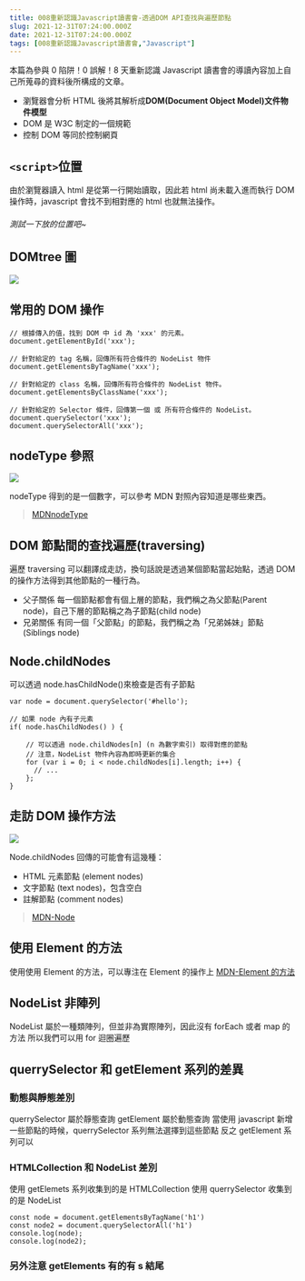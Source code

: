 ```yaml
---
title: 008重新認識Javascript讀書會-透過DOM API查找與遍歷節點
slug: 2021-12-31T07:24:00.000Z
date: 2021-12-31T07:24:00.000Z
tags: [008重新認識Javascript讀書會,"Javascript"]
---
```


本篇為參與 0 陷阱！0 誤解！8 天重新認識 Javascript 讀書會的導讀內容加上自己所蒐尋的資料後所構成的文章。

- 瀏覽器會分析 HTML 後將其解析成**DOM(Document Object Model)文件物件模型**
- DOM 是 W3C 制定的一個規範
- 控制 DOM 等同於控制網頁

## `<script>`位置

由於瀏覽器讀入 html 是從第一行開始讀取，因此若 html 尚未載入進而執行 DOM 操作時，javascript 會找不到相對應的 html 也就無法操作。


###### 測試一下放的位置吧~

## DOMtree 圖

![](https://i.imgur.com/K3VK9k3.png)

## 常用的 DOM 操作

```javascript{numberLines: true}
// 根據傳入的值，找到 DOM 中 id 為 'xxx' 的元素。
document.getElementById('xxx');

// 針對給定的 tag 名稱，回傳所有符合條件的 NodeList 物件
document.getElementsByTagName('xxx');

// 針對給定的 class 名稱，回傳所有符合條件的 NodeList 物件。
document.getElementsByClassName('xxx');

// 針對給定的 Selector 條件，回傳第一個 或 所有符合條件的 NodeList。
document.querySelector('xxx');
document.querySelectorAll('xxx');
```

## nodeType 參照

![](https://i.imgur.com/vf38huT.png)

nodeType 得到的是一個數字，可以參考 MDN 對照內容知道是哪些東西。

> [MDNnodeType](https://developer.mozilla.org/zh-TW/docs/Web/API/Node/nodeType)

## DOM 節點間的查找遍歷(traversing)

遍歷 traversing 可以翻譯成走訪，換句話說是透過某個節點當起始點，透過 DOM 的操作方法得到其他節點的一種行為。

- 父子關係
  每一個節點都會有個上層的節點，我們稱之為父節點(Parent node)，自己下層的節點稱之為子節點(child node)
- 兄弟關係
  有同一個「父節點」的節點，我們稱之為「兄弟姊妹」節點(Siblings node)

## Node.childNodes

可以透過 node.hasChildNode()來檢查是否有子節點

```javascript{numberLines: true}
var node = document.querySelector('#hello');

// 如果 node 內有子元素
if( node.hasChildNodes() ) {

    // 可以透過 node.childNodes[n] (n 為數字索引) 取得對應的節點
    // 注意，NodeList 物件內容為即時更新的集合
    for (var i = 0; i < node.childNodes[i].length; i++) {
      // ...
    };
}
```

## 走訪 DOM 操作方法

![](https://i.imgur.com/4tvWdLO.png)

Node.childNodes 回傳的可能會有這幾種：

- HTML 元素節點 (element nodes)
- 文字節點 (text nodes)，包含空白
- 註解節點 (comment nodes)

> [MDN-Node](https://developer.mozilla.org/zh-TW/docs/Web/API/Node)

## 使用 Element 的方法

使用使用 Element 的方法，可以專注在 Element 的操作上
[MDN-Element 的方法](https://developer.mozilla.org/en-US/docs/Web/API/Element)

## NodeList 非陣列

NodeList 屬於一種類陣列，但並非為實際陣列，因此沒有 forEach 或者 map 的方法
所以我們可以用 for 迴圈遍歷

## querrySelector 和 getElement 系列的差異

### 動態與靜態差別

querrySelector 屬於靜態查詢
getElement 屬於動態查詢
當使用 javascript 新增一些節點的時候，querrySelector 系列無法選擇到這些節點
反之 getElement 系列可以

### HTMLCollection 和 NodeList 差別

使用 getElemets 系列收集到的是 HTMLCollection
使用 querrySelector 收集到的是 NodeList

```javascript{numberLines: true}
const node = document.getElementsByTagName('h1')
const node2 = document.querySelectorAll('h1')
console.log(node);
console.log(node2);
```

### 另外注意 getElements 有的有 s 結尾

